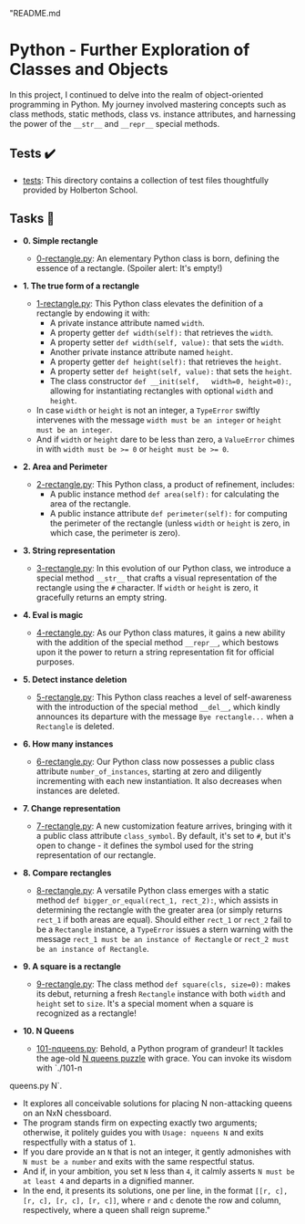 "README.md
# Python - Further Exploration of Classes and Objects

In this project, I continued to delve into the realm of object-oriented programming in Python. My journey involved mastering concepts such as class methods, static methods, class vs. instance attributes, and harnessing the power of the `__str__` and `__repr__` special methods.

## Tests :heavy_check_mark:

* [tests](./tests): This directory contains a collection of test files thoughtfully provided by Holberton School.

## Tasks :page_with_curl:

* **0. Simple rectangle**
  * [0-rectangle.py](./0-rectangle.py): An elementary Python class is born, defining the essence of a rectangle. (Spoiler alert: It's empty!)

* **1. The true form of a rectangle**
  * [1-rectangle.py](./1-rectangle.py): This Python class elevates the definition of a rectangle by endowing it with:
    * A private instance attribute named `width`.
    * A property getter `def width(self):` that retrieves the `width`.
    * A property setter `def width(self, value):` that sets the `width`.
    * Another private instance attribute named `height`.
    * A property getter `def height(self):` that retrieves the `height`.
    * A property setter `def height(self, value):` that sets the `height`.
    * The class constructor `def __init(self,   width=0, height=0):`, allowing for instantiating rectangles with optional `width` and `height`.
  * In case `width` or `height` is not an integer, a `TypeError` swiftly intervenes with the message `width must be an integer` or `height must be an integer`.
  * And if `width` or `height` dare to be less than zero, a `ValueError` chimes in with `width must be >= 0` or `height must be >= 0`.

* **2. Area and Perimeter**
  * [2-rectangle.py](./2-rectangle.py): This Python class, a product of refinement, includes:
    * A public instance method `def area(self):` for calculating the area of the rectangle.
    * A public instance attribute `def perimeter(self):` for computing the perimeter of the rectangle (unless `width` or `height` is zero, in which case, the perimeter is zero).

* **3. String representation**
  * [3-rectangle.py](./3-rectangle.py): In this evolution of our Python class, we introduce a special method `__str__` that crafts a visual representation of the rectangle using the `#` character. If `width` or `height` is zero, it gracefully returns an empty string.

* **4. Eval is magic**
  * [4-rectangle.py](./4-rectangle.py): As our Python class matures, it gains a new ability with the addition of the special method `__repr__`, which bestows upon it the power to return a string representation fit for official purposes.

* **5. Detect instance deletion**
  * [5-rectangle.py](./5-rectangle.py): This Python class reaches a level of self-awareness with the introduction of the special method `__del__`, which kindly announces its departure with the message `Bye rectangle...` when a `Rectangle` is deleted.

* **6. How many instances**
  * [6-rectangle.py](./6-rectangle.py): Our Python class now possesses a public class attribute `number_of_instances`, starting at zero and diligently incrementing with each new instantiation. It also decreases when instances are deleted.

* **7. Change representation**
  * [7-rectangle.py](./7-rectangle.py): A new customization feature arrives, bringing with it a public class attribute `class_symbol`. By default, it's set to `#`, but it's open to change - it defines the symbol used for the string representation of our rectangle.

* **8. Compare rectangles**
  * [8-rectangle.py](./8-rectangle.py): A versatile Python class emerges with a static method `def bigger_or_equal(rect_1, rect_2):`, which assists in determining the rectangle with the greater area (or simply returns `rect_1` if both areas are equal). Should either `rect_1` or `rect_2` fail to be a `Rectangle` instance, a `TypeError` issues a stern warning with the message `rect_1 must be an instance of Rectangle` or `rect_2 must be an instance of Rectangle`.

* **9. A square is a rectangle**
  * [9-rectangle.py](./9-rectangle.py): The class method `def square(cls, size=0):` makes its debut, returning a fresh `Rectangle` instance with both `width` and `height` set to `size`. It's a special moment when a square is recognized as a rectangle!

* **10. N Queens**
  * [101-nqueens.py](./101-nqueens.py): Behold, a Python program of grandeur! It tackles the age-old [N queens puzzle](https://en.wikipedia.org/wiki/Eight_queens_puzzle) with grace. You can invoke its wisdom with `./101-n

queens.py N`.
  * It explores all conceivable solutions for placing N non-attacking queens on an NxN chessboard.
  * The program stands firm on expecting exactly two arguments; otherwise, it politely guides you with `Usage: nqueens N` and exits respectfully with a status of `1`.
  * If you dare provide an `N` that is not an integer, it gently admonishes with `N must be a number` and exits with the same respectful status.
  * And if, in your ambition, you set `N` less than `4`, it calmly asserts `N must be at least 4` and departs in a dignified manner.
  * In the end, it presents its solutions, one per line, in the format `[[r, c], [r, c], [r, c], [r, c]]`, where `r` and `c` denote the row and column, respectively, where a queen shall reign supreme."


